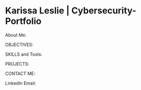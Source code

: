 # Karissa Leslie | Cybersecurity-Portfolio



About Me:




OBJECTIVES:





SKILLS and Tools:





PROJECTS:






CONTACT ME:

LinkedIn
Email: 


